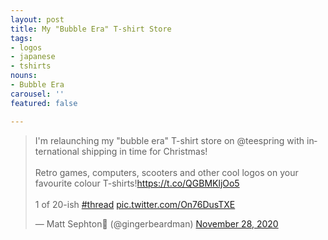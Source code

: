 ```yaml
---
layout: post
title: My "Bubble Era" T-shirt Store
tags:
- logos
- japanese
- tshirts
nouns:
- Bubble Era
carousel: ''
featured: false

---
```

<blockquote class="twitter-tweet"><p lang="en" dir="ltr">I&#39;m relaunching my &quot;bubble era&quot; T-shirt store on @teespring with international shipping in time for Christmas! <br><br>Retro games, computers, scooters and other cool logos on your favourite colour T-shirts!<a href="https://t.co/QGBMKljOo5">https://t.co/QGBMKljOo5</a> <br><br>1 of 20-ish <a href="https://twitter.com/hashtag/thread?src=hash&amp;ref_src=twsrc%5Etfw">#thread</a> <a href="https://t.co/On76DusTXE">pic.twitter.com/On76DusTXE</a></p>&mdash; Matt Sephton🎴 (@gingerbeardman) <a href="https://twitter.com/gingerbeardman/status/1332759398528200704?ref_src=twsrc%5Etfw">November 28, 2020</a></blockquote> <script async src="https://platform.twitter.com/widgets.js" charset="utf-8"></script>